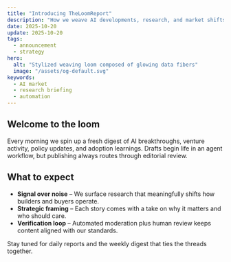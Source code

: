 ```yaml
---
title: "Introducing TheLoomReport"
description: "How we weave AI developments, research, and market shifts into a daily intelligence dispatch."
date: 2025-10-20
update: 2025-10-20
tags:
  - announcement
  - strategy
hero:
  alt: "Stylized weaving loom composed of glowing data fibers"
  image: "/assets/og-default.svg"
keywords:
  - AI market
  - research briefing
  - automation
---
```


## Welcome to the loom

Every morning we spin up a fresh digest of AI breakthroughs, venture activity, policy updates, and adoption learnings. Drafts begin life in an agent workflow, but publishing always routes through editorial review.

## What to expect

- **Signal over noise** – We surface research that meaningfully shifts how builders and buyers operate.
- **Strategic framing** – Each story comes with a take on why it matters and who should care.
- **Verification loop** – Automated moderation plus human review keeps content aligned with our standards.

Stay tuned for daily reports and the weekly digest that ties the threads together.
